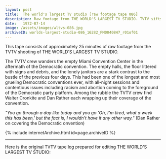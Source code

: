 ```yaml
---
layout: post
title:  The world's largest TV studio [raw footage tape 086]
description: Raw footage from THE WORLD'S LARGEST TV STUDIO. TVTV sifts through the aftermath of the 1972 Democratic convention and interviews Walter Cronkite and Dan Rather
date:   1972-07-14
image: /assets/images/wltvs-086.jpg
archiveID: worlds-largest-studio-086_16282_PM0040847_r01of01
---
```


This tape consists of approximately 25 minutes of raw footage from the TVTV shooting of THE WORLD'S LARGEST TV STUDIO.

The TVTV crew wanders the empty Miami Convention Center in the aftermath of the Democratic convention. The empty halls, the floor littered with signs and debris, and the lonely janitors are a stark contrast to the bustle of the previous four days. This had been one of the longest and most grueling Democratic conventions ever, with all-night sessions and contentious issues including racism and abortion coming to the foreground of the Democratic party platform. Among the rubble the TVTV crew find Walter Cronkite and Dan Rather each wrapping up their coverage of the convention.

*"You go through a day like today and you go 'Oh, I'm tired, what a week this has been,' but the fact is, I wouldn't have it any other way."* (Dan Rather on covering the Democratic onvention)

<div class="iframe-container-4-3 mx-auto" style="width: 80%">
  {% include internetArchive.html id=page.archiveID %}
</div>

---

<div class="container">
  <div class="row">
    <div class="col">
      <p>Here is the original TVTV tape log prepared for editing THE WORLD'S LARGEST TV STUDIO:</p>
    </div>
  </div>
  <div class="row">
    <div class="col text-center pdf-holder">
      <object data="{{ site.baseurl }}/assets/pdfs/wltvs-086-log.pdf" type='application/pdf'></object>
    </div>
  </div>

</div>
